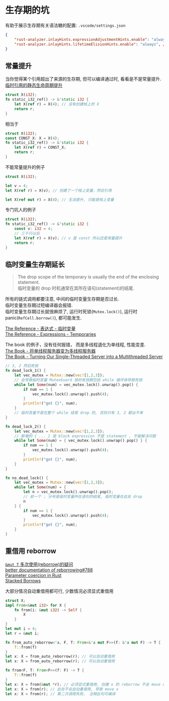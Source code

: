# 生存期的坑

有助于展示生存期有关语法糖的配置:
`.vscode/settings.json`
```json
{
    "rust-analyzer.inlayHints.expressionAdjustmentHints.enable": "always", // 开启重借用提示
    "rust-analyzer.inlayHints.lifetimeElisionHints.enable": "always", // 函数生存期省略展开
}
```

## 常量提升
当你觉得某个引用超出了来源的生存期, 但可以编译通过时, 看看是不是常量提升.  
[临时引用的静态生命周期提升](https://zjp-cn.github.io/rust-note/forum/static-promotion.html)

```rust
struct X(i32);
fn static_i32_ref() -> &'static i32 {
    let X(ref r) = X(4); // 没有创建栈上的 X
    return r;
}
```
相当于
```rust
struct X(i32);
const CONST_X: X = X(4);
fn static_i32_ref() -> &'static i32 {
    let X(ref r) = CONST_X;
    return r;
}
```

不能常量提升的例子
```rust
struct X(i32);

let v = 4;
let X(ref r) = X(v); // 创建了一个栈上变量，然后引用

let X(ref mut r) = X(4); // 无法提升, 只能是栈上变量
```

专门坑人的例子
```rust
struct X(i32);
fn static_i32_ref() -> &'static i32 {
    const v: i32 = 4;
    // 三千行以后
    let X(ref r) = X(v); // v 是 const 所以还是常量提升
    return r;
}
```

## 临时变量生存期延长
> The drop scope of the temporary is usually the end of the enclosing statement.  
> 临时变量的 drop 时机通常在其所在语句(statement)的结尾.  

所有的链式调用都要注意, 中间的临时变量生存期是否过长.    
临时变量生存期过短编译器会报错.  
临时变量生存期过长就很麻烦了, 运行时死锁(`Mutex.lock()`), 运行时panic(`RefCell.borrow()`), 都可能发生.  

[The Reference - 表达式 - 临时变量](https://rustwiki.org/zh-CN/reference/expressions.html#%E4%B8%B4%E6%97%B6%E4%BD%8D%E7%BD%AE%E4%B8%B4%E6%97%B6%E5%8F%98%E9%87%8F)  
[The Reference - Expressions - Temporaries](https://doc.rust-lang.org/stable/reference/expressions.html#temporaries)  

The book 的例子，没有任何报错， 而是多线程退化为单线程, 性能变差.  
[The Book - 将单线程服务器变为多线程服务器](https://rustwiki.org/zh-CN/book/ch20-02-multithreaded.html)  
[The Book - Turning Our Single-Threaded Server into a Multithreaded Server](https://doc.rust-lang.org/stable/book/ch20-02-multithreaded.html)  

```rust
// 3, 2 然后死锁
fn dead_lock_1() {
    let vec_mutex = Mutex::new(vec![1,2,3]);
    // 会导致临时变量 MutexGuard 锁的有效期包括 while 循环体导致死锁
    while let Some(num) = vec_mutex.lock().unwrap().pop() {
        if num == 1 {
            vec_mutex.lock().unwrap().push(4);
        }
        println!("got {}", num);
    }
    // 临时变量不是在整个 while 结尾 drop 的, 否则只有 3, 2 都出不来
}

fn dead_lock_2() {
    let vec_mutex = Mutex::new(vec![1,2,3]);
    // 新增的 { ... } 是 block expression 不是 statement , 不能解决问题
    while let Some(num) = { vec_mutex.lock().unwrap().pop() } {
        if num == 1 {
            vec_mutex.lock().unwrap().push(4);
        }
        println!("got {}", num);
    }
}

fn no_dead_lock() {
    let vec_mutex = Mutex::new(vec![1,2,3]);
    while let Some(num) = {
        let n = vec_mutex.lock().unwrap().pop();
        // 前一个 ; 分号是临时变量所在语句的结尾, 临时变量在此处 drop
        n
    } {
        if num == 1 {
            vec_mutex.lock().unwrap().push(4);
        }
        println!("got {}", num);
    }
}
```

## 重借用 reborrow
[`&mut T` 多次使用(reborrow)的疑问](https://rustcc.cn/article?id=28fedcbc-d0c9-41e1-8d95-de73a578a078)  
[better documentation of reborrowing#788](https://github.com/rust-lang/reference/issues/788#issuecomment-1420528041)  
[Parameter coercion in Rust](http://smallcultfollowing.com/babysteps/blog/2013/11/20/parameter-coercion-in-rust/#reborrowing)  
[Stacked Borrows](https://rust-unofficial.github.io/too-many-lists/fifth-stacked-borrows.html)  

大部分情况自动重借用都可行, 少数情况必须显式重借用
```rust
struct X;
impl From<&mut i32> for X {
    fn from(i: &mut i32) -> Self {
        X
    }
}
let mut i = 4;
let r = &mut i;

fn from_auto_reborrow<'a, F, T: From<&'a mut F>>(f: &'a mut F) -> T {
    T::from(f)
}
let x: X = from_auto_reborrow(r); // 可以自动重借用
let x: X = from_auto_reborrow(r); // 可以自动重借用

fn from<F, T: From<F>>(f: F) -> T {
    T::from(f)
}
let x: X = from(&mut *r); // 必须显式重借用, 创建 x 的 reborrow 不会 move x
let x: X = from(r); // 此处不会自动重借用, 导致 move x
let x: X = from(r); // 第二次调用失败， 注释此句可编译
```
